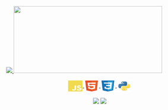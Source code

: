 <div>
    <a href='https://github.com/mtsnobrega'>
    <img height='180em' src='https://github-readme-stats.vercel.app/api?username=mtsnobrega&show_icons=true&theme=ocean_dark&include_all_commits=true'/>
    <img height='180em' width="400" src='https://github-readme-stats.vercel.app/api/top-langs/?username=mtsnobrega&layout=compact&show_icons=true&theme=ocean_dark'/>
</div>

<div style="display: inline_block" align="center"><br>
    <img align="center" alt="mts-Js" height="30" width="40" src="https://raw.githubusercontent.com/devicons/devicon/master/icons/javascript/javascript-plain.svg">
    <img align="center" alt="mts-HTML" height="30" width="40" src="https://raw.githubusercontent.com/devicons/devicon/master/icons/html5/html5-original.svg">
    <img align="center" alt="mts-CSS" height="30" width="40" src="https://raw.githubusercontent.com/devicons/devicon/master/icons/css3/css3-original.svg">
    <img align="center" alt="mts-Python" height="30" width="40" src="https://raw.githubusercontent.com/devicons/devicon/master/icons/python/python-original.svg">
</div>

<div align="center"><br>
    <a href = "matheus.nobregamts@gmail.com"><img src="https://img.shields.io/badge/-Gmail-%23333?style=for-the-badge&logo=gmail&logoColor=white" target="_blank"></a>
    <a href="https://www.linkedin.com/in/mtsn%C3%B3bregamatheus/" target="_blank"><img src="https://img.shields.io/badge/-LinkedIn-%230077B5?style=for-the-badge&logo=linkedin&logoColor=white" target="_blank"></a> 
</div>



    
<!--
- 🔭 I’m currently working on ...
- 🌱 I’m currently learning ...
- 👯 I’m looking to collaborate on ...
- 🤔 I’m looking for help with ...
- 💬 Ask me about ...
- 📫 How to reach me: ...
- 😄 Pronouns: ...
- ⚡ Fun fact: ...
-->
